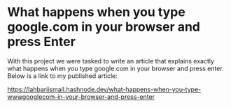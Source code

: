 # What happens when you type google.com in your browser and press Enter
With this project we were tasked to write an article that explains exactly what happens when you type google.com in your browser and press enter. Below is a link to my published article:

  https://lahbariismail.hashnode.dev/what-happens-when-you-type-wwwgooglecom-in-your-browser-and-press-enter
